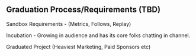 ## Graduation Process/Requirements (TBD)

Sandbox Requirements - (Metrics, Follows, Replay)

Incubation - Growing in audience and has its core folks chatting in channel.

Graduated Project (Heaviest Marketing, Paid Sponsors etc)